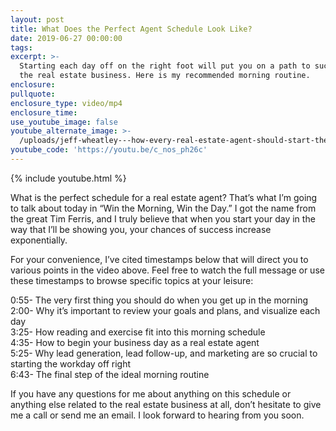 ```yaml
---
layout: post
title: What Does the Perfect Agent Schedule Look Like?
date: 2019-06-27 00:00:00
tags:
excerpt: >-
  Starting each day off on the right foot will put you on a path to success in
  the real estate business. Here is my recommended morning routine.
enclosure:
pullquote:
enclosure_type: video/mp4
enclosure_time:
use_youtube_image: false
youtube_alternate_image: >-
  /uploads/jeff-wheatley---how-every-real-estate-agent-should-start-their-day-youtube.jpg
youtube_code: 'https://youtu.be/c_nos_ph26c'
---
```


{% include youtube.html %}

What is the perfect schedule for a real estate agent? That’s what I’m going to talk about today in “Win the Morning, Win the Day.” I got the name from the great Tim Ferris, and I truly believe that when you start your day in the way that I’ll be showing you, your chances of success increase exponentially.&nbsp;

For your convenience, I’ve cited timestamps below that will direct you to various points in the video above. Feel free to watch the full message or use these timestamps to browse specific topics at your leisure:

0:55- The very first thing you should do when you get up in the morning<br>2:00- Why it’s important to review your goals and plans, and visualize each day<br>3:25- How reading and exercise fit into this morning schedule<br>4:35- How to begin your business day as a real estate agent<br>5:25- Why lead generation, lead follow-up, and marketing are so crucial to starting the workday off right<br>6:43- The final step of the ideal morning routine

If you have any questions for me about anything on this schedule or anything else related to the real estate business at all, don’t hesitate to give me a call or send me an email. I look forward to hearing from you soon.<br>&nbsp;